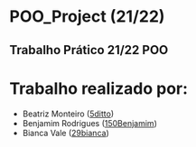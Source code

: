 # POO_Project (21/22)
Trabalho Prático 21/22 POO
---

# Trabalho realizado por:
- Beatriz Monteiro ([5ditto](https://github.com/5ditto))
- Benjamim Rodrigues ([150Benjamim](https://github.com/150Benjamim))
- Bianca Vale ([29bianca](https://github.com/29bianca))
